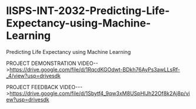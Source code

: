 # llSPS-INT-2032-Predicting-Life-Expectancy-using-Machine-Learning
Predicting Life Expectancy using Machine Learning


PROJECT DEMONSTRATION VIDEO-->https://drive.google.com/file/d/1RqcdKGOdwt-BDkh76AyPs3awLLsRf-_4/view?usp=drivesdk


PROJECT FEEDBACK VIDEO--->https://drive.google.com/file/d/1Sbytf4_9qw3xM8USpHlJh22Of8k2Aj8p/view?usp=drivesdk
